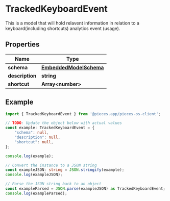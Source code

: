 
# TrackedKeyboardEvent

This is a model that will hold relavent information in relation to a keyboard(including shortcuts) analytics event (usage).

## Properties

Name | Type
------------ | -------------
**schema** | [**EmbeddedModelSchema**](EmbeddedModelSchema)
**description** | **string**
**shortcut** | **Array&lt;number&gt;**

## Example

```typescript
import { TrackedKeyboardEvent } from '@pieces.app/pieces-os-client';

// TODO: Update the object below with actual values
const example: TrackedKeyboardEvent = {
    "schema": null,
    "description": null,
    "shortcut": null,
};

console.log(example);

// Convert the instance to a JSON string
const exampleJSON: string = JSON.stringify(example);
console.log(exampleJSON);

// Parse the JSON string back to an object
const exampleParsed = JSON.parse(exampleJSON) as TrackedKeyboardEvent;
console.log(exampleParsed);
```


